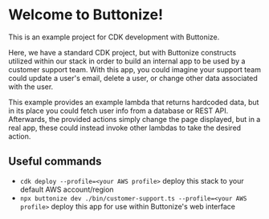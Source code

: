 # Welcome to Buttonize!

This is an example project for CDK development with Buttonize.

Here, we have a standard CDK project, but with Buttonize constructs utilized within our stack in order to build
an internal app to be used by a customer support team. With this app, you could imagine your support team could
update a user's email, delete a user, or change other data associated with the user.

This example provides an example lambda that returns hardcoded data, but in its place you could fetch user info
from a database or REST API. Afterwards, the provided actions simply change the page displayed, but in a real app,
these could instead invoke other lambdas to take the desired action.

## Useful commands

* `cdk deploy --profile=<your AWS profile>`  deploy this stack to your default AWS account/region
* `npx buttonize dev ./bin/customer-support.ts --profile=<your AWS profile>`  deploy this app for use within Buttonize's web interface
